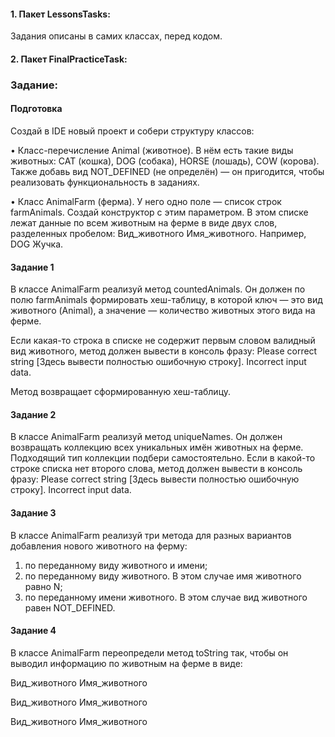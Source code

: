 #### 1. Пакет LessonsTasks:
Задания описаны в самих классах, перед кодом.
#### 2. Пакет FinalPracticeTask:
### Задание:
#### Подготовка
Создай в IDE новый проект и собери структуру классов:

•	Класс-перечисление Animal (животное). В нём есть такие виды животных: CAT (кошка), DOG (собака), HORSE (лошадь), COW (корова). Также добавь вид NOT_DEFINED (не определён) — он пригодится, чтобы реализовать функциональность в заданиях.

•	Класс AnimalFarm (ферма). У него одно поле — список строк farmAnimals. Создай конструктор с этим параметром. В этом списке лежат данные по всем животным на ферме в виде двух слов, разделенных пробелом: Вид_животного Имя_животного. Например, DOG Жучка.

#### Задание 1
В классе AnimalFarm реализуй метод countedAnimals. Он должен по полю farmAnimals формировать хеш-таблицу, в которой ключ — это вид животного (Animal), а значение — количество животных этого вида на ферме.

Если какая-то строка в списке не содержит первым словом валидный вид животного, метод должен вывести в консоль фразу: Please correct string [Здесь вывести полностью ошибочную строку]. Incorrect input data.

Метод возвращает сформированную хеш-таблицу.

#### Задание 2
В классе AnimalFarm реализуй метод uniqueNames. Он должен возвращать коллекцию всех уникальных имён животных на ферме. Подходящий тип коллекции подбери самостоятельно.
Если в какой-то строке списка нет второго слова, метод должен вывести в консоль фразу: Please correct string [Здесь вывести полностью ошибочную строку]. Incorrect input data.

#### Задание 3
В классе AnimalFarm реализуй три метода для разных вариантов добавления нового животного на ферму:

1.	по переданному виду животного и имени;
1.	по переданному виду животного. В этом случае имя животного равно N;
2.	по переданному имени животного. В этом случае вид животного равен NOT_DEFINED.

#### Задание 4
В классе AnimalFarm переопредели метод toString так, чтобы он выводил информацию по животным на ферме в виде:

Вид_животного Имя_животного

Вид_животного Имя_животного

Вид_животного Имя_животного 


